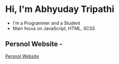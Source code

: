 # Hi, I'm Abhyuday Tripathi

  - I'm a Programmer and a Student
  - Main focus on JavaScript, HTML, SCSS

## Persnol Website -
[Persnol Website](https://abhyuday-tripathi.github.io)
